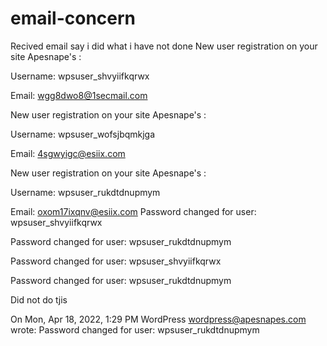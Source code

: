 # email-concern
Recived email say i did what i have not done
New user registration on your site Apesnape's :

Username: wpsuser_shvyiifkqrwx

Email: wgg8dwo8@1secmail.com

New user registration on your site Apesnape's :

Username: wpsuser_wofsjbqmkjga

Email: 4sgwyigc@esiix.com

New user registration on your site Apesnape's :

Username: wpsuser_rukdtdnupmym

Email: oxom17ixqnv@esiix.com
Password changed for user: wpsuser_shvyiifkqrwx

Password changed for user: wpsuser_rukdtdnupmym

Password changed for user: wpsuser_shvyiifkqrwx

Password changed for user: wpsuser_rukdtdnupmym

Did not do tjis

On Mon, Apr 18, 2022, 1:29 PM WordPress <wordpress@apesnapes.com> wrote:
Password changed for user: wpsuser_rukdtdnupmym

